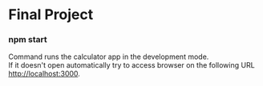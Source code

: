 # Final Project

### npm start

Command runs the calculator app in the development mode.\
If it doesn't open automatically try to access browser on the following URL [http://localhost:3000](http://localhost:3000).

